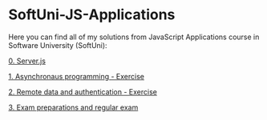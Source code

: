# SoftUni-JS-Applications

Here you can find all of my solutions from JavaScript Applications course in Software University (SoftUni):

[0. Server.js](https://github.com/Vaseto28/SoftUni-JavaScript-Applications/tree/main/server)

[1. Asynchronaus programming - Exercise](https://github.com/Vaseto28/SoftUni-JavaScript-Applications/tree/main/Asynchrunous%20programming%20-%20Exercise)

[2. Remote data and authentication - Exercise](https://github.com/Vaseto28/SoftUni-JavaScript-Applications/tree/main/Remote%20data%20and%20authentication%20-%20Exercise)

[3. Exam preparations and regular exam](https://github.com/Vaseto28/SoftUni-JavaScript-Applications/tree/main/Exams)
